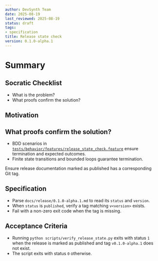 ```yaml
---
author: DevSynth Team
date: 2025-08-19
last_reviewed: 2025-08-19
status: draft
tags:
- specification
title: Release state check
version: 0.1.0-alpha.1
---
```


<!--
Required metadata fields:
- author: document author
- date: creation date
- last_reviewed: last review date
- status: draft | review | published
- tags: search keywords
- title: short descriptive name
- version: specification version
-->

# Summary

## Socratic Checklist
- What is the problem?
- What proofs confirm the solution?

## Motivation

## What proofs confirm the solution?
- BDD scenarios in [`tests/behavior/features/release_state_check.feature`](../../tests/behavior/features/release_state_check.feature) ensure termination and expected outcomes.
- Finite state transitions and bounded loops guarantee termination.


Ensure release documentation marked as published has a corresponding Git tag.

## Specification

- Parse `docs/release/0.1.0-alpha.1.md` to read its `status` and `version`.
- When `status` is `published`, verify a tag matching `v<version>` exists.
- Fail with a non-zero exit code when the tag is missing.

## Acceptance Criteria

- Running `python scripts/verify_release_state.py` exits with status `1` when the release is marked as published and tag `v0.1.0-alpha.1` does not exist.
- The script exits with status `0` otherwise.

